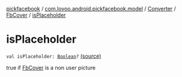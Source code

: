 [pickfacebook](../../../index.md) / [com.lovoo.android.pickfacebook.model](../../index.md) / [Converter](../index.md) / [FbCover](index.md) / [isPlaceholder](./is-placeholder.md)

# isPlaceholder

`val isPlaceholder: `[`Boolean`](https://kotlinlang.org/api/latest/jvm/stdlib/kotlin/-boolean/index.html)`?` [(source)](https://github.com/lovoo/android-pickpic/blob/master/pickfacebook/src/main/kotlin/com/lovoo/android/pickfacebook/model/Converter.kt#L86)

true if [FbCover](index.md) is a non user picture

